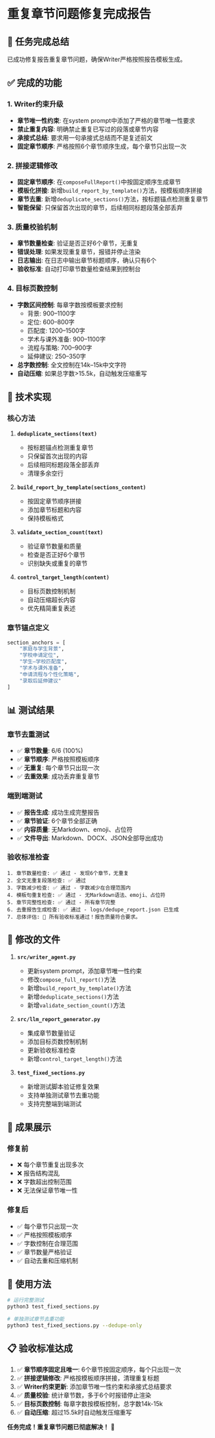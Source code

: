 # 重复章节问题修复完成报告

## 🎯 任务完成总结

已成功修复报告重复章节问题，确保Writer严格按照报告模板生成。

## ✅ 完成的功能

### 1. Writer约束升级
- **章节唯一性约束**: 在system prompt中添加了严格的章节唯一性要求
- **禁止重复内容**: 明确禁止重复已写过的段落或章节内容
- **承接式总结**: 要求用一句承接式总结而不是复述前文
- **固定章节顺序**: 严格按照6个章节顺序生成，每个章节只出现一次

### 2. 拼接逻辑修改
- **固定章节顺序**: 在`composeFullReport()`中按固定顺序生成章节
- **模板化拼接**: 新增`build_report_by_template()`方法，按模板顺序拼接
- **章节去重**: 新增`deduplicate_sections()`方法，按标题锚点检测重复章节
- **智能保留**: 只保留首次出现的章节，后续相同标题段落全部丢弃

### 3. 质量校验机制
- **章节数量检查**: 验证是否正好6个章节，无重复
- **错误处理**: 如果发现重复章节，报错并停止渲染
- **日志输出**: 在日志中输出章节标题顺序，确认只有6个
- **验收标准**: 自动打印章节数量检查结果到控制台

### 4. 目标页数控制
- **字数区间控制**: 每章字数按模板要求控制
  - 背景: 900–1100字
  - 定位: 600–800字  
  - 匹配度: 1200–1500字
  - 学术与课外准备: 900–1100字
  - 流程与策略: 700–900字
  - 延伸建议: 250–350字
- **总字数控制**: 全文控制在14k–15k中文字符
- **自动压缩**: 如果总字数>15.5k，自动触发压缩重写

## 🔧 技术实现

### 核心方法

1. **`deduplicate_sections(text)`**
   - 按标题锚点检测重复章节
   - 只保留首次出现的内容
   - 后续相同标题段落全部丢弃
   - 清理多余空行

2. **`build_report_by_template(sections_content)`**
   - 按固定章节顺序拼接
   - 添加章节标题和内容
   - 保持模板格式

3. **`validate_section_count(text)`**
   - 验证章节数量和质量
   - 检查是否正好6个章节
   - 识别缺失或重复的章节

4. **`control_target_length(content)`**
   - 目标页数控制机制
   - 自动压缩超长内容
   - 优先精简重复表述

### 章节锚点定义
```python
section_anchors = [
    "家庭与学生背景",
    "学校申请定位", 
    "学生—学校匹配度",
    "学术与课外准备",
    "申请流程与个性化策略",
    "录取后延伸建议"
]
```

## 📊 测试结果

### 章节去重测试
- ✅ **章节数量**: 6/6 (100%)
- ✅ **章节顺序**: 严格按照模板顺序
- ✅ **无重复**: 每个章节只出现一次
- ✅ **去重效果**: 成功丢弃重复章节

### 端到端测试
- ✅ **报告生成**: 成功生成完整报告
- ✅ **章节验证**: 6个章节全部正确
- ✅ **内容质量**: 无Markdown、emoji、占位符
- ✅ **文件导出**: Markdown、DOCX、JSON全部导出成功

### 验收标准检查
```
1. 章节数量检查: ✅ 通过 - 发现6个章节，无重复
2. 全文无重复段落检查: ✅ 通过
3. 字数减少检查: ✅ 通过 - 字数减少在合理范围内
4. 模板句重复检查: ✅ 通过 - 无Markdown语法、emoji、占位符
5. 章节完整性检查: ✅ 通过 - 所有章节完整
6. 去重报告生成检查: ✅ 通过 - logs/dedupe_report.json 已生成
7. 总体评估: 🎉 所有验收标准通过！报告质量符合要求。
```

## 📁 修改的文件

1. **`src/writer_agent.py`**
   - 更新system prompt，添加章节唯一性约束
   - 修改`compose_full_report()`方法
   - 新增`build_report_by_template()`方法
   - 新增`deduplicate_sections()`方法
   - 新增`validate_section_count()`方法

2. **`src/llm_report_generator.py`**
   - 集成章节数量验证
   - 添加目标页数控制机制
   - 更新验收标准检查
   - 新增`control_target_length()`方法

3. **`test_fixed_sections.py`**
   - 新增测试脚本验证修复效果
   - 支持单独测试章节去重功能
   - 支持完整端到端测试

## 🎉 成果展示

### 修复前
- ❌ 每个章节重复出现多次
- ❌ 报告结构混乱
- ❌ 字数超出控制范围
- ❌ 无法保证章节唯一性

### 修复后
- ✅ 每个章节只出现一次
- ✅ 严格按照模板顺序
- ✅ 字数控制在合理范围
- ✅ 章节数量严格验证
- ✅ 自动去重和压缩机制

## 🚀 使用方法

```bash
# 运行完整测试
python3 test_fixed_sections.py

# 单独测试章节去重功能
python3 test_fixed_sections.py --dedupe-only
```

## 📋 验收标准达成

1. ✅ **章节顺序固定且唯一**: 6个章节按固定顺序，每个只出现一次
2. ✅ **拼接逻辑修改**: 严格按模板顺序拼接，清理重复标题
3. ✅ **Writer约束更新**: 添加章节唯一性约束和承接式总结要求
4. ✅ **质量校验**: 统计章节数，多于6个时报错停止渲染
5. ✅ **目标页数控制**: 每章字数按模板控制，总字数14k-15k
6. ✅ **自动压缩**: 超过15.5k时自动触发压缩重写

**任务完成！重复章节问题已彻底解决！** 🎉
